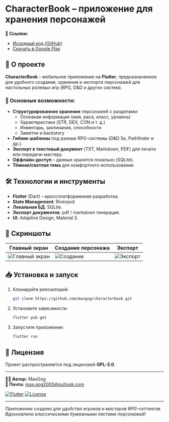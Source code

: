 # CharacterBook – приложение для хранения персонажей

**🔗 Ссылки:**
- [Исходный код (GitHub)](https://github.com/maxgog/characterbook)
- [Скачать в Google Play](https://play.google.com/store/apps/details?id=ru.maxgog.listcharacters&hl)

## 📌 О проекте

**CharacterBook** – мобильное приложение на **Flutter**, предназначенное для удобного создания, хранения и экспорта персонажей для настольных ролевых игр (RPG, D&D и других систем).

### 🎯 Основные возможности:
- **Структурированное хранение** персонажей с разделами:
    - Основная информация (имя, раса, класс, уровень)
    - Характеристики (STR, DEX, CON и т. д.)
    - Инвентарь, заклинания, способности
    - Заметки и backstory
- **Гибкие шаблоны** под разные RPG-системы (D&D 5e, Pathfinder и др.).
- **Экспорт в текстовый документ** (TXT, Markdown, PDF) для печати или передачи мастеру.
- **Оффлайн-доступ** – данные хранятся локально (SQLite).
- **Тёмная/светлая тема** для комфортного использования.

## 🛠 Технологии и инструменты
- **Flutter** (Dart) – кроссплатформенная разработка.
- **State Management**: Riverpod
- **Локальная БД**: SQLite.
- **Экспорт документов**: pdf / markdown генерация.
- **UI**: Adaptive Design, Material 3.

## 📸 Скриншоты
| Главный экран | Создание персонажа | Экспорт |  
|--------------|-------------------|---------|  
| ![Главный экран](https://play-lh.googleusercontent.com/-y1romlFaXEzwBo8pT0XOto_PM2BWmrk8EZ9Ax-qk41W6zToI9FSjEYTfoxCwNLZhx4=w5120-h2880) | ![Создание](https://play-lh.googleusercontent.com/JPxZ6-nUxotrLGXVQuBzTurZbXl7QcuNC_O-Cgap3DDIOJlPRjsfFl7D6weBMb0NXBc7=w5120-h2880) | ![Экспорт](https://play-lh.googleusercontent.com/eI1tfIuAT2q18LAImzaQuC3mO2HMFooXsl5bwqRBz8pQnGriXyGeiyFTf3Fr_MtbhQ=w5120-h2880) |  

## 📥 Установка и запуск
1. Клонируйте репозиторий:
   ```bash  
   git clone https://github.com/maxgog/characterbook.git  
   ```  
2. Установите зависимости:
   ```bash  
   flutter pub get  
   ```  
3. Запустите приложение:
   ```bash  
   flutter run  
   ```  

## 📄 Лицензия
Проект распространяется под лицензией **GPL-3.0**.

---  
**👨‍💻 Автор:** MaxGog  
**📧 Почта:** max.gog2005@outlook.com

[![Flutter](https://img.shields.io/badge/Flutter-3.13-blue)]() [![License](https://github.com/MaxGog/CharacterBook?tab=GPL-3.0-1-ov-file#readme)]()

---  
*Приложение создано для удобства игроков и мастеров RPG-сеттингов. Вдохновлено классическими бумажными листами персонажей!*